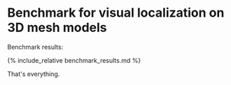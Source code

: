 # Benchmark for visual localization on 3D mesh models

Benchmark results:

{% include_relative benchmark_results.md %}

That's everything.